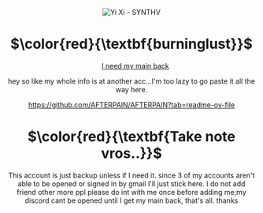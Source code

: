 <div align="center">

![Yi Xi - SYNTHV](https://github.com/user-attachments/assets/1e2e5a32-7f63-418c-a66b-1ea8c6877954)


# $\color{red}{\textbf{burninglust}}$

<p/>

&nbsp;&nbsp;&nbsp; [I need my main back](https://github.com/YuriKitten)

hey so like my whole info is at another acc...I'm too lazy to go paste it all the way here.

https://github.com/AFTERPAlN/AFTERPAlN?tab=readme-ov-file


# $\color{red}{\textbf{Take note vros..}}$

<p/>

This account is just backup unless if I need it. since 3 of my accounts aren't able to be opened or signed in by gmail I'll just stick here. I do not add friend other more ppl please do int with me once before adding me;my discord cant be opened until I get my main back, that's all. thanks
